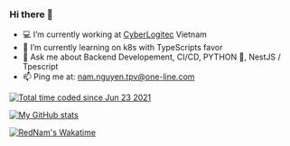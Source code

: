 ### Hi there 👋

- 💻 I’m currently working at [CyberLogitec](https://www.linkedin.com/company/cyberlogitec) Vietnam
- 🌱 I’m currently learning on k8s with TypeScripts favor
- 💬 Ask me about Backend Developement, CI/CD, PYTHON 🐍, NestJS / Tpescript
- 📫 Ping me at: nam.nguyen.tpv@one-line.com

<a href="https://wakatime.com/@RedNam"><img src="https://wakatime.com/badge/user/ccd2e878-5697-4d34-8d6e-01a95c39aacf.svg" alt="Total time coded since Jun 23 2021" /></a>

[![My GitHub stats](https://rednam-github-readme-stats.vercel.app/api?username=rednam-ntn&count_private=true&show_icons=true&theme=ayu-mirage&hide_border=true&border_radius=10&include_all_commits=true&cache_seconds=1800&custom_title=My%20GitHub%20Stats)](https://github.com/rednam-ntn/github-readme-stats)

[![RedNam's Wakatime](https://rednam-github-readme-stats.vercel.app/api/wakatime?username=RedNam&show_icons=true&theme=ayu-mirage&hide_border=true&border_radius=10&layout=compact&cache_seconds=1800&hide=Other&custom_title=My%20Most%20Languages&langs_count=10)](https://github.com/rednam-ntn/github-readme-stats)

<!--

<a href="#">
  <img align="center" src="https://github-readme-stats-nxis0fxo0-rednam-ntn.vercel.app/api/top-langs?username=rednam-ntn&show_icons=true&theme=ayu-mirage&hide_border=true&border_radius=10&layout=compact" />
</a>

<a href="#">
  <img align="center" src="https://github-readme-stats-nxis0fxo0-rednam-ntn.vercel.app/api/wakatime?username=RedNam&show_icons=true&theme=ayu-mirage&hide_border=true&border_radius=10&layout=compact" />
</a>
-->
